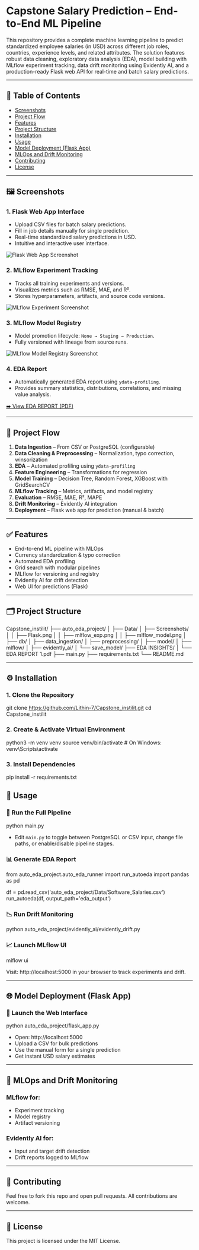 # Capstone Salary Prediction – End-to-End ML Pipeline

This repository provides a complete machine learning pipeline to predict standardized employee salaries (in USD) across different job roles, countries, experience levels, and related attributes. The solution features robust data cleaning, exploratory data analysis (EDA), model building with MLflow experiment tracking, data drift monitoring using Evidently AI, and a production-ready Flask web API for real-time and batch salary predictions.

---

## 📑 Table of Contents

- [Screenshots](#screenshots)
- [Project Flow](#project-flow)
- [Features](#features)
- [Project Structure](#project-structure)
- [Installation](#installation)
- [Usage](#usage)
- [Model Deployment (Flask App)](#model-deployment-flask-app)
- [MLOps and Drift Monitoring](#mlops-and-drift-monitoring)
- [Contributing](#contributing)
- [License](#license)

---

## 🖼️ Screenshots

### 1. Flask Web App Interface
- Upload CSV files for batch salary predictions.
- Fill in job details manually for single prediction.
- Real-time standardized salary predictions in USD.
- Intuitive and interactive user interface.

![Flask Web App Screenshot](auto_eda_project/Screenshots/Flask.png)

### 2. MLflow Experiment Tracking
- Tracks all training experiments and versions.
- Visualizes metrics such as RMSE, MAE, and R².
- Stores hyperparameters, artifacts, and source code versions.

![MLflow Experiment Screenshot](auto_eda_project/Screenshots/mlflow_exp.png)

### 3. MLflow Model Registry
- Model promotion lifecycle: `None → Staging → Production`.
- Fully versioned with lineage from source runs.

![MLflow Model Registry Screenshot](auto_eda_project/Screenshots/mlflow_model.png)

### 4. EDA Report
- Automatically generated EDA report using `ydata-profiling`.
- Provides summary statistics, distributions, correlations, and missing value analysis.

[➡️ View EDA REPORT (PDF)](EDA%20INSIGHTS/EDA%20REPORT%201.pdf)

---

## 🔄 Project Flow

1. **Data Ingestion** – From CSV or PostgreSQL (configurable)
2. **Data Cleaning & Preprocessing** – Normalization, typo correction, winsorization
3. **EDA** – Automated profiling using `ydata-profiling`
4. **Feature Engineering** – Transformations for regression
5. **Model Training** – Decision Tree, Random Forest, XGBoost with GridSearchCV
6. **MLflow Tracking** – Metrics, artifacts, and model registry
7. **Evaluation** – RMSE, MAE, R², MAPE
8. **Drift Monitoring** – Evidently AI integration
9. **Deployment** – Flask web app for prediction (manual & batch)

---

## ✅ Features

- End-to-end ML pipeline with MLOps
- Currency standardization & typo correction
- Automated EDA profiling
- Grid search with modular pipelines
- MLflow for versioning and registry
- Evidently AI for drift detection
- Web UI for predictions (Flask)

---

## 🗂️ Project Structure

Capstone_instilit/
├── auto_eda_project/
│ ├── Data/
│ ├── Screenshots/
│ │ ├── Flask.png
│ │ ├── mlflow_exp.png
│ │ ├── mlflow_model.png
│ ├── db/
│ ├── data_ingestion/
│ ├── preprocessing/
│ ├── model/
│ ├── mlflow/
│ ├── evidently_ai/
│ └── save_model/
├── EDA INSIGHTS/
│ └── EDA REPORT 1.pdf
├── main.py
├── requirements.txt
└── README.md

---

## ⚙️ Installation

### 1. Clone the Repository

git clone https://github.com/Lithin-7/Capstone_instilit.git
cd Capstone_instilit

### 2. Create & Activate Virtual Environment

python3 -m venv venv
source venv/bin/activate # On Windows: venv\Scripts\activate

### 3. Install Dependencies

pip install -r requirements.txt

## 🚀 Usage

### 🔧 Run the Full Pipeline

python main.py

- Edit `main.py` to toggle between PostgreSQL or CSV input, change file paths, or enable/disable pipeline stages.

### 📊 Generate EDA Report

from auto_eda_project.auto_eda_runner import run_autoeda
import pandas as pd

df = pd.read_csv('auto_eda_project/Data/Software_Salaries.csv')
run_autoeda(df, output_path='eda_output')

### 📉 Run Drift Monitoring

python auto_eda_project/evidently_ai/evidently_drift.py

### 📈 Launch MLflow UI

mlflow ui

Visit: http://localhost:5000 in your browser to track experiments and drift.

---

## 🌐 Model Deployment (Flask App)

### 🧪 Launch the Web Interface

python auto_eda_project/flask_app.py

- Open: http://localhost:5000
- Upload a CSV for bulk predictions
- Use the manual form for a single prediction
- Get instant USD salary estimates

---

## 🔁 MLOps and Drift Monitoring

### MLflow for:
- Experiment tracking
- Model registry
- Artifact versioning

### Evidently AI for:
- Input and target drift detection
- Drift reports logged to MLflow

---

## 🤝 Contributing

Feel free to fork this repo and open pull requests. All contributions are welcome.

---

## 📄 License

This project is licensed under the MIT License.

